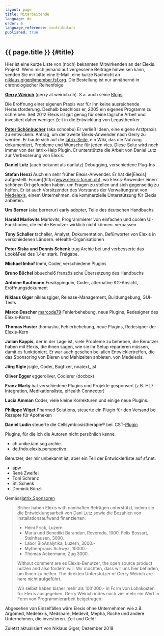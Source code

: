 ```yaml
---
layout: page
title: Mitarbeitende 
language: de 
order: 6 
language_reference: contributors 
published: true
---
```


{{ page.title }} {#title}
----------

Hier ist eine kurze Liste von (noch) bekannten Mitwirkenden an der Elexis.
Projekt. Wenn mich jemand auf vergessene Beiträge hinweisen kann, senden Sie mir bitte eine E-Mail.
eine kurze Nachricht an niklaus.giger@member.fsf.org. Die Bestellung ist nur annähernd
in chronologischer Reihenfolge

**[Gerry Weirich](http://weirich.ch)** (gerry at weirich.ch). S.a. auch
seine [Blogs](http://elexisblog.blogspot.ch/).

Die Eröffnung einer eigenen Praxis war für ihn keine ausreichende Herausforderung.
Deshalb beschloss er, 2005 ein eigenes Programm zu schreiben. Seit 2012 Elexis
ist gut genug für seine tägliche Arbeit und investiert daher weniger Zeit in die Entwicklung von
Legastheniker.

**[Peter Schönbucher](http://www.schoenbucher.ch)**
(aka schoebu) Er verließ Ideen, eine eigene Arztpraxis zu entwickeln.
Antrag, um der zweite Elexis-Anwender nach Gerry zu werden. Er baute sich auf
die [Iatrix-Seite](htpp://www.iatrix.org), ein Wiki, das die Nutzung dokumentiert,
Probleme und Wünsche für jeden vies. Diese Seite wird noch immer von der
Iatrix-Help Plugin. Er unterstützte die Arbeit von Daniel Lutz zur Verbesserung von Elexis.

**Daniel Lutz**
(auch bekannt als danlutz) Debugging, verschiedene Plug-Ins

**Stefan Henzi**
Auch ein sehr früher Elexis-Anwender. Er hat die[Elexis] aufgestellt.
Forum](http:/www.elexis-forum.ch), wo Elexis-Anwender einen schönen Ort gefunden haben.
um Fragen zu stellen und sich gegenseitig zu helfen. Er ist auch Vorsitzender des Vorstands der
Verwaltungsrat von [Medelexis](http://www.medelexis.ch), einem Unternehmen.
die kommerzielle Unterstützung für Elexis anbieten.

**Urs Berner**
(aka bernerur) early adopter, Teile des deutschen Handbuchs

**Harald Marlovits**
Marlovits, Programmierer von einfachen und coolen UI-Funktionen, die echte Benutzer wirklich nicht können.
verpassen

**Tony Schaller**
tschaller, Analyst, Dokumentation, Befürworter von Elexis in verschiedenen Ländern.
eHealth-Organisationen

**Peter Siska und Dennis Schenk**
trug Archie bei und verbesserte das Look&Feel des 1.4er stark.
Freigabe.

**Michael Imhof**
Immi, Coder, verschiedene Plugins

**Bruno Büchel** bbuechel6 französische Übersetzung des Handbuchs

**Antoine Kaufmann** Freakypinguin, Coder, alternative KG-Ansicht,
Eröffnungsdokument

**Niklaus Giger** niklausgiger, Release-Management, Buildumgebung,
GUI-Tests

**Marco Descher** [marcode79](https://sourceforge.net/users/marcode79)
Fehlerbehebung, neue Plugins, Redesigner des Elexis-Kerns

**Thomas Huster** thomashu, Fehlerbehebung, neue Plugins, Redesigner der
Elexis-Kern

**Julian Kappis**, der in der Lage ist, viele Probleme zu beheben, die Benutzer haben mit
Elexis, die ihnen sagen, wie sie ihr Setup reparieren müssen, damit es funktioniert. Er war auch
gesehen bei allen Entwicklertreffen, die das Sponsoring von Bieren und Mahlzeiten anbieten.
von Medelexis.

**Jörg Sigle** jsigle, Coder, Bugfixer, noatext_jsl

**Oliver Egger** eggeroliver, Codierer (docbox)

**Franz Marty** hat verschiedene Plugins und Projekte gesponsert (z.B. HL7
Integration, Medikationsliste, eHealth Connector)

**Lucia Amman** Coder, viele kleine Korrekturen und einige neue Plugins.

**Philippe Wiget** Pharmed Solutions, steuerte ein Plugin für den Versand bei.
Rezepte für Apotheken

**Daniel Ludin** steuerte die Cellsymbiosistherapie® bei.
CST-[Plugin](https://github.com/danielludin/cst)

Plugins, für die ich die Autoren nicht persönlich kenne.

- ch.unibe.iam.scg.archie.
- de.fhdo.elexis.perspective

Benutzer, der mir unbekannt ist, aber ein Teil der Entwicklerliste auf sf.net.

- apw
- René Zweifel
- Toni Schranz
- St. Schenk
- Dominik Bünzli

Gemäss[Iatrix:Sponsoren](http://www.iatrix.org/pmwiki.php?n=Elexis.Sponsoren)

> Bisher haben Elexis with namhaften Beträgen unterstützt, indem sie die Entwicklungsarbeit von Dani Lutz sowie die Bezahlen von Installationsaufwand finanzierten:
> * Heini Frick, Luzern
> * Maria und Benedikt Barandun, Roveredo, 1000.
> Felix Bossart, Steinhausen, 3000.
> * Labor BioAnalytika, Luzern, 3000.-
> * Mythenpraxis Schwyz, 10000.-
> * Thomas Ackermann, Zug 3000.
>
> Without comment are es Elexis-Benutzer, the open source product nutzen and also fördern will.
> Wir möchten, dass wir uns hier befinden, um Ihnen zu helfen.
> The direkten Unterstützer of Gerry Weirich are here nicht aufgeführt.
>
> Wir selbst haben bisher mehr als 100'000.- in Form von Lohnkosten für Elexis ausgegeben. Gerry Weirich indes noch viel mehr ein Wert in Form von Programmierarbeit beigetragen.

Abgesehen von Einzelfällen wäre Elexis ohne Unternehmen wie z.B.
Argomed, Medelexis, Medshare, Medevit, Mepha, Roche und andere Unternehmen, die investieren.
Zeit und Geld!

Zuletzt aktualisiert von Niklaus Giger, Dezember 2018
